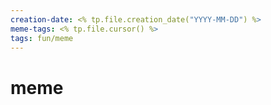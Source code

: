 ```yaml
---
creation-date: <% tp.file.creation_date("YYYY-MM-DD") %>
meme-tags: <% tp.file.cursor() %>
tags: fun/meme
---
```

# meme
